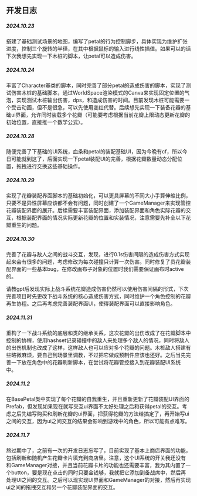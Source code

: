 ## 开发日志



##### 2024.10.23

​	搭建了基础测试场景的地图，编写了petal的行为控制脚步，具体实现为维护扩张进度，控制三个旋转的半径，在其中根据鼠标的输入进行线性插值。如果可以的话下次我想先实现一下木桩的脚本，让petal可以造成伤害。



##### 2024.10.24

​	丰富了Character基类的脚本，同时完善了部分petal的造成伤害的脚本，实现了测试伤害木桩的基础脚本，通过WorldSpace渲染模式的Canva来实现固定位置的气泡，实现测试木桩输出伤害，dps，和造成伤害的时间。目前发现木桩可能需要一个受击动画，但不是很急，可以先使用变红代替。后续想先实现一下装备花瓣的基础ui界面，允许同时装载多个花瓣（可能要考虑根据当前花瓣上限动态更新花瓣的初始位置，直接推一个数学公式）。



##### 2024.10.28

​	随便完善了下基础的UI系统，血条和petal的装配基础UI，因为今晚有cf，所以今日可能就到这了，后面实现一下petal装配UI的完善，根据花瓣数量动态分配位置，拖拽进行交换这些基础操作。



##### 2024.10.29

​	实现了花瓣装配界面脚本的基础初始化，可以更具屏幕的不同大小手算伸缩比例，只要不是异性屏幕应该都不会有问题，同时创建了一个GameManager来实现管控花瓣装配界面的展开。后续需要丰富装配界面，添加装配界面和角色实际花瓣的交互，根据装配界面的情况实际更新花瓣的位置和实装情况，注意需要先补全以下花瓣重生的问题。



##### 2024.10.30

​	完善了花瓣与敌人之间的战斗交互，发现，进行0.1s伤害间隔的造成伤害方式实现起来会有很多的问题，考虑修改为每次碰撞只计算一次伤害。同时修复了员花瓣装配界面的一些基本bug，在修改画布子对象的位置时我们需要保证画布时active的。

​	请教gpt后发现实际上战斗系统花瓣造成伤害仍然可以使用伤害间隔的形式，下次完善项目时先更改下战斗系统的核心造成伤害方式，同时维护一个角色控制的花瓣再生协程。之后再考虑完善装配界面UI，使得装配界面可以直接影响角色。



##### 2024.11.31

​	重构了一下战斗系统的底层和类的继承关系，这次花瓣的出伤改成了在花瓣脚本中控制的协程，使用hashset记录碰撞中的敌人来处理多个敌人的情况，同时将敌人的出伤机制也改成了这样，这样敌人也可以应对多个花瓣的问题。木桩敌人搭建有些略微麻烦，要自己到场景里调教，不过把它做成预制件应该也还好。之后当先完善一下放在角色中的花瓣刷新脚本，在尝试将花瓣管控接入到花瓣装配UI系统中。



##### 2024.11.2

​	在BasePetal类中实现了每个花瓣的自我重生，并且重新更新了花瓣装配UI界面的Prefab，但发现如果现在就写交互ui界面不太好处理之后和获得petal的交互。考虑之后先编写购买和刷新花瓣的ui界面，把获得花瓣的方法给搞定了，再开始写ui之间的交互，因为ui之间交互的结果会影响到游戏中的角色，所以可能有点难写。



##### 2024.11.7

​	熬过期中了，之前有一次的开发日志忘写了，目前实现了基本上商店界面的功能，包括刷新和随机产生花瓣卡片填充到商店里。注意，这个UI系统的开关我还没有和GameManager对接，并且当前花瓣卡片的功能也还需要丰富，我为其内置了一个button，要是现在点击的同时只要金钱够，我就把它添加到备战席中，然后再处理UI之间的交互。之后可以现实现UI界面和GameManager的对接，然后再实现ui之间的拖拽交互和另一个花瓣装配界面的交互。

